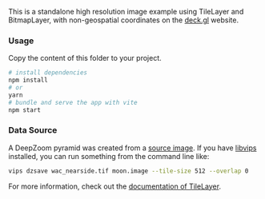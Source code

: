 This is a standalone high resolution image example using TileLayer and BitmapLayer, with non-geospatial coordinates
on the [deck.gl](http://deck.gl) website.

### Usage

Copy the content of this folder to your project.

```bash
# install dependencies
npm install
# or
yarn
# bundle and serve the app with vite
npm start
```

### Data Source

A DeepZoom pyramid was created from a [source image](http://lroc.sese.asu.edu/posts/293).
If you have [libvips](https://github.com/libvips/libvips) installed,
you can run something from the command line like:

```bash
vips dzsave wac_nearside.tif moon.image --tile-size 512 --overlap 0
```

For more information, check out
the [documentation of TileLayer](../../../docs/api-reference/geo-layers/tile-layer.md).
